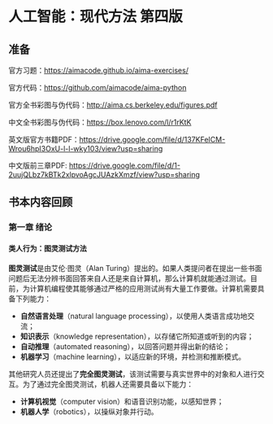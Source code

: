 # 人工智能：现代方法 第四版

## 准备

官方习题：https://aimacode.github.io/aima-exercises/

官方代码：https://github.com/aimacode/aima-python

官方全书彩图与伪代码：http://aima.cs.berkeley.edu/figures.pdf

中文全书彩图与伪代码：https://box.lenovo.com/l/r1rKtK

英文版官方书籍PDF：https://drive.google.com/file/d/137KFeICM-Wrou6hpI3OxU-l-l-wky103/view?usp=sharing

中文版前三章PDF: https://drive.google.com/file/d/1-2uujQLbz7kBTk2xlpvoAgcJUAzkXmzf/view?usp=sharing

## 书本内容回顾

### 第一章 绪论

#### 类人行为：图灵测试方法

**图灵测试**是由艾伦·图灵（Alan Turing）提出的。如果人类提问者在提出一些书面问题后无法分辨书面回答来自人还是来自计算机，那么计算机就能通过测试。目前，为计算机编程使其能够通过严格的应用测试尚有大量工作要做。计算机需要具备下列能力：
* **自然语言处理**（natural language processing），以使用人类语言成功地交流；
* **知识表示**（knowledge representation），以存储它所知道或听到的内容；
* **自动推理**（automated reasoning），以回答问题并得出新的结论；
* **机器学习**（machine learning），以适应新的环境，并检测和推断模式。


其他研究人员还提出了**完全图灵测试**，该测试需要与真实世界中的对象和人进行交互。为了通过完全图灵测试，机器人还需要具备以下能力：
* **计算机视觉**（computer vision）和语音识别功能，以感知世界；
* **机器人学**（robotics），以操纵对象并行动。



